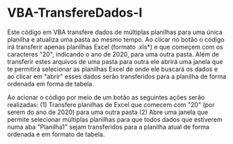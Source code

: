 # VBA-TransfereDados-I
Este código em VBA transfere dados de múltiplas planilhas para uma única planilha e atualiza uma pasta ao mesmo tempo. Ao clicar no botão o código irá transferir apenas planilhas Excel (formato .xls*) e que começem com os caracteres "20", indicando o ano de 2020, para uma outra pasta. Além de transferir estes arquivos de uma pasta para outra ele abrirá uma janela que te permitirá selecionar as planilhas Excel de onde ele buscará os dados e ao clicar em "abrir" esses dados serão transferidos para a planilha de forma ordenada em forma de tabela.

Ao acionar o código por meio de um botão as seguintes ações serão realizadas: (1) Transfere planilhas de Excel que comecem com "20" (por serem do ano de 2020) para uma outra pasta (2) Abre uma janela que permite selecionar múltiplas planilhas para que todos dados que estiverem numa aba "Planilha1" sejam transferidos para a planilha atual de forma ordenada e em formato de tabela.
